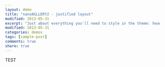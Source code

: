 ```yaml
---
layout: demo
title: "nanoAGLLERY2 - justified layout"
modified: 2013-05-31
excerpt: "Just about everything you'll need to style in the theme: headings, paragraphs, blockquotes, tables, code blocks, and more."
modified: 2013-05-31
categories: demos
tags: [sample-post]
comments: true
share: true
---
```


TEST
